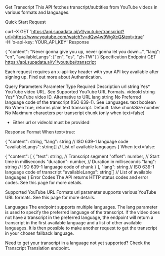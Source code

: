 Get Transcript
This API fetches transcript/subtitles from YouTube videos in various formats and languages.

Quick Start
Request

curl -X GET 'https://api.supadata.ai/v1/youtube/transcript?url=https://www.youtube.com/watch?v=dQw4w9WgXcQ&text=true' \
 -H 'x-api-key: YOUR_API_KEY'
Response

{
"content": "Never gonna give you up, never gonna let you down...",
"lang": "en",
"availableLangs": ["en", "es", "zh-TW"]
}
Specification
Endpoint
GET https://api.supadata.ai/v1/youtube/transcript

Each request requires an x-api-key header with your API key available after signing up. Find out more about Authentication.

Query Parameters
Parameter Type Required Description
url string Yes* YouTube video URL. See Supported YouTube URL Formats.
videoId string Yes* YouTube video ID. Alternative to URL
lang string No Preferred language code of the transcript (ISO 639-1). See Languages.
text boolean No When true, returns plain text transcript. Default: false
chunkSize number No Maximum characters per transcript chunk (only when text=false)

- Either url or videoId must be provided

Response Format
When text=true:

{
"content": string,
"lang": string // ISO 639-1 language code
"availableLangs": string[] // List of available languages
}
When text=false:

{
"content": [
{
"text": string, // Transcript segment
"offset": number, // Start time in milliseconds
"duration": number, // Duration in milliseconds
"lang": string // ISO 639-1 language code of chunk
}
],
"lang": string // ISO 639-1 language code of transcript
"availableLangs": string[] // List of available languages
}
Error Codes
The API returns HTTP status codes and error codes. See this page for more details.

Supported YouTube URL Formats
url parameter supports various YouTube URL formats. See this page for more details.

Languages
The endpoint supports multiple languages. The lang parameter is used to specify the preferred language of the transcript. If the video does not have a transcript in the preferred language, the endpoint will return a transcript in the first available language and a list of other available languages. It is then possible to make another request to get the transcript in your chosen fallback language.

Need to get your transcript in a language not yet supported? Check the Transcript Translation endpoint.
